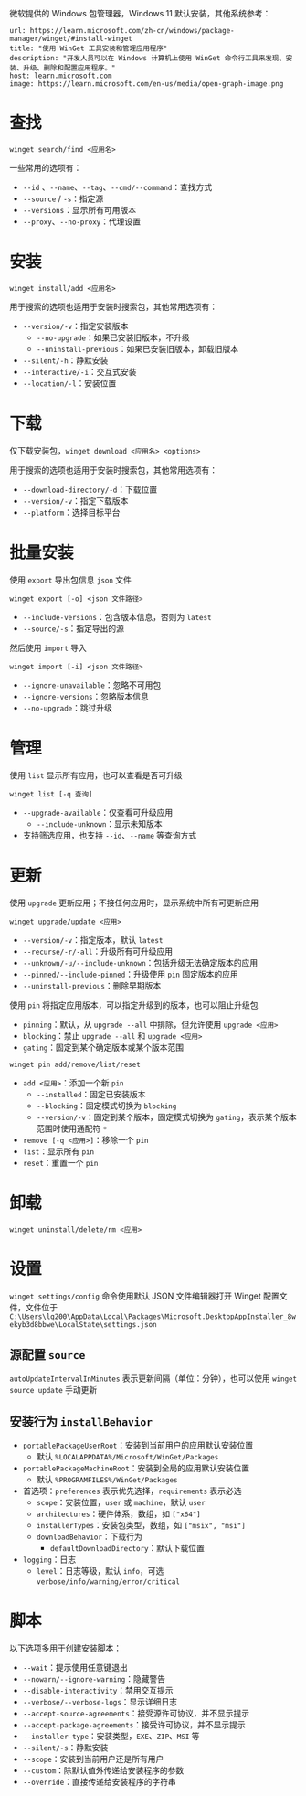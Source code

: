 微软提供的 Windows 包管理器，Windows 11 默认安装，其他系统参考：

```cardlink
url: https://learn.microsoft.com/zh-cn/windows/package-manager/winget/#install-winget
title: "使用 WinGet 工具安装和管理应用程序"
description: "开发人员可以在 Windows 计算机上使用 WinGet 命令行工具来发现、安装、升级、删除和配置应用程序。"
host: learn.microsoft.com
image: https://learn.microsoft.com/en-us/media/open-graph-image.png
```

# 查找

`winget search/find <应用名>`

一些常用的选项有：
- `--id` 、`--name`、`--tag`、`--cmd/--command`：查找方式
- `--source` / `-s`：指定源
- `--versions`：显示所有可用版本
- `--proxy`、`--no-proxy`：代理设置

# 安装

`winget install/add <应用名>`

用于搜索的选项也适用于安装时搜索包，其他常用选项有：
- `--version/-v`：指定安装版本
	- `--no-upgrade`：如果已安装旧版本，不升级
	- `--uninstall-previous`：如果已安装旧版本，卸载旧版本
- `--silent/-h`：静默安装
- `--interactive/-i`：交互式安装
- `--location/-l`：安装位置

# 下载

仅下载安装包，`winget download <应用名> <options>`

用于搜索的选项也适用于安装时搜索包，其他常用选项有：
- `--download-directory/-d`：下载位置
- `--version/-v`：指定下载版本
- `--platform`：选择目标平台

# 批量安装

使用 `export` 导出包信息 `json` 文件

`winget export [-o] <json 文件路径>`
- `--include-versions`：包含版本信息，否则为 `latest`
- `--source/-s`：指定导出的源

然后使用 `import` 导入

`winget import [-i] <json 文件路径>`
- `--ignore-unavailable`：忽略不可用包
- `--ignore-versions`：忽略版本信息
- `--no-upgrade`：跳过升级

# 管理

使用 `list` 显示所有应用，也可以查看是否可升级

`winget list [-q 查询]`
- `--upgrade-available`：仅查看可升级应用
	- `--include-unknown`：显示未知版本
- 支持筛选应用，也支持 `--id`、`--name` 等查询方式

# 更新

使用 `upgrade` 更新应用；不接任何应用时，显示系统中所有可更新应用

`winget upgrade/update <应用>`
- `--version/-v`：指定版本，默认 `latest`
- `--recurse/-r/-all`：升级所有可升级应用
- `--unknown/-u/--include-unknown`：包括升级无法确定版本的应用
- `--pinned/--include-pinned`：升级使用 `pin` 固定版本的应用
- `--uninstall-previous`：删除早期版本

使用 `pin` 将指定应用版本，可以指定升级到的版本，也可以阻止升级包

- `pinning`：默认，从 `upgrade --all` 中排除，但允许使用 `upgrade <应用>`
- `blocking`：禁止 `upgrade --all` 和 `upgrade <应用>`
- `gating`：固定到某个确定版本或某个版本范围

`winget pin add/remove/list/reset`
- `add <应用>`：添加一个新 `pin`
	- `--installed`：固定已安装版本
	- `--blocking`：固定模式切换为 `blocking`
	- `--version/-v`：固定到某个版本，固定模式切换为 `gating`，表示某个版本范围时使用通配符 `*`
- `remove [-q <应用>]`：移除一个 `pin`
- `list`：显示所有 `pin`
- `reset`：重置一个 `pin`

# 卸载

`winget uninstall/delete/rm <应用>`

# 设置

`winget settings/config` 命令使用默认 JSON 文件编辑器打开 Winget 配置文件，文件位于 `C:\Users\lq200\AppData\Local\Packages\Microsoft.DesktopAppInstaller_8wekyb3d8bbwe\LocalState\settings.json`

## 源配置  `source`

`autoUpdateIntervalInMinutes` 表示更新间隔（单位：分钟），也可以使用 `winget source update` 手动更新

## 安装行为  `installBehavior`

- `portablePackageUserRoot`：安装到当前用户的应用默认安装位置
	- 默认 `%LOCALAPPDATA%/Microsoft/WinGet/Packages`
- `portablePackageMachineRoot`：安装到全局的应用默认安装位置
	- 默认 `%PROGRAMFILES%/WinGet/Packages`
- 首选项：`preferences` 表示优先选择，`requirements` 表示必选
	- `scope`：安装位置，`user` 或 `machine`，默认 `user`
	- `architectures`：硬件体系，数组，如 `["x64"]`
	- `installerTypes`：安装包类型，数组，如 `["msix", "msi"]`
	- `downloadBehavior`：下载行为
		- `defaultDownloadDirectory`：默认下载位置
- `logging`：日志
	- `level`：日志等级，默认 `info`，可选 `verbose/info/warning/error/critical`

# 脚本

以下选项多用于创建安装脚本：
- `--wait`：提示使用任意键退出
- `--nowarn/--ignore-warning`：隐藏警告
- `--disable-interactivity`：禁用交互提示
- `--verbose/--verbose-logs`：显示详细日志
- `--accept-source-agreements`：接受源许可协议，并不显示提示
- `--accept-package-agreements`：接受许可协议，并不显示提示
- `--installer-type`：安装类型，`EXE`、`ZIP`、`MSI` 等
- `--silent/-s`：静默安装
- `--scope`：安装到当前用户还是所有用户
- `--custom`：除默认值外传递给安装程序的参数
- `--override`：直接传递给安装程序的字符串